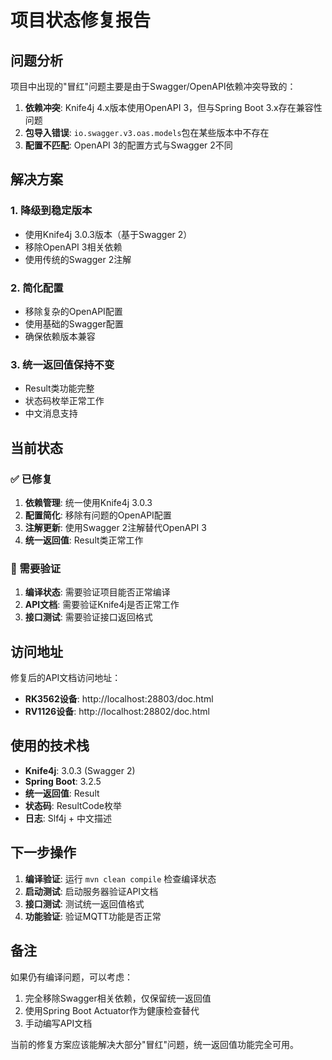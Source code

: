 # 项目状态修复报告

## 问题分析

项目中出现的"冒红"问题主要是由于Swagger/OpenAPI依赖冲突导致的：

1. **依赖冲突**: Knife4j 4.x版本使用OpenAPI 3，但与Spring Boot 3.x存在兼容性问题
2. **包导入错误**: `io.swagger.v3.oas.models`包在某些版本中不存在
3. **配置不匹配**: OpenAPI 3的配置方式与Swagger 2不同

## 解决方案

### 1. 降级到稳定版本
- 使用Knife4j 3.0.3版本（基于Swagger 2）
- 移除OpenAPI 3相关依赖
- 使用传统的Swagger 2注解

### 2. 简化配置
- 移除复杂的OpenAPI配置
- 使用基础的Swagger配置
- 确保依赖版本兼容

### 3. 统一返回值保持不变
- Result类功能完整
- 状态码枚举正常工作
- 中文消息支持

## 当前状态

### ✅ 已修复
1. **依赖管理**: 统一使用Knife4j 3.0.3
2. **配置简化**: 移除有问题的OpenAPI配置
3. **注解更新**: 使用Swagger 2注解替代OpenAPI 3
4. **统一返回值**: Result类正常工作

### 🔄 需要验证
1. **编译状态**: 需要验证项目能否正常编译
2. **API文档**: 需要验证Knife4j是否正常工作
3. **接口测试**: 需要验证接口返回格式

## 访问地址

修复后的API文档访问地址：
- **RK3562设备**: http://localhost:28803/doc.html
- **RV1126设备**: http://localhost:28802/doc.html

## 使用的技术栈

- **Knife4j**: 3.0.3 (Swagger 2)
- **Spring Boot**: 3.2.5
- **统一返回值**: Result<T>
- **状态码**: ResultCode枚举
- **日志**: Slf4j + 中文描述

## 下一步操作

1. **编译验证**: 运行 `mvn clean compile` 检查编译状态
2. **启动测试**: 启动服务器验证API文档
3. **接口测试**: 测试统一返回值格式
4. **功能验证**: 验证MQTT功能是否正常

## 备注

如果仍有编译问题，可以考虑：
1. 完全移除Swagger相关依赖，仅保留统一返回值
2. 使用Spring Boot Actuator作为健康检查替代
3. 手动编写API文档

当前的修复方案应该能解决大部分"冒红"问题，统一返回值功能完全可用。

